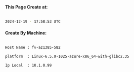
   
#### This Page Create at:

```bash

2024-12-19 - 17:58:53 UTC

```

#### Create By Machine:

```bash

Host Name : fv-az1385-582

platform  : Linux-6.5.0-1025-azure-x86_64-with-glibc2.35

Ip Local  : 10.1.0.99

```

